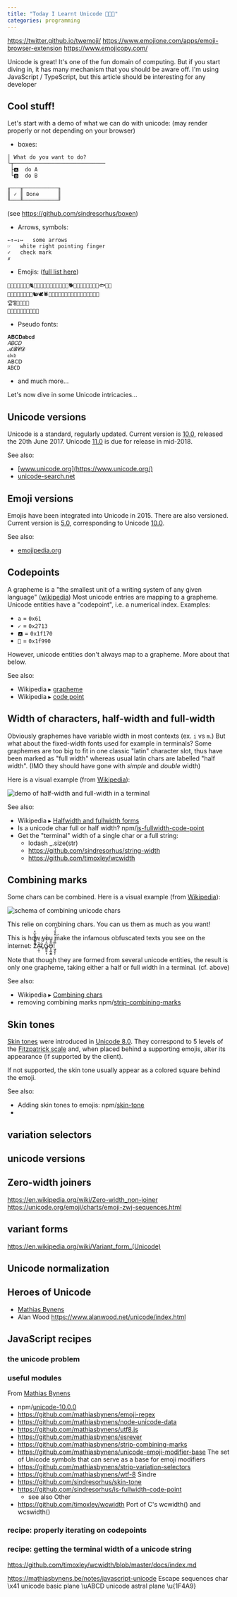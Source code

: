 ```yaml
---
title: "Today I Learnt Unicode 👨🏻‍💼"
categories: programming
---
```



https://twitter.github.io/twemoji/
https://www.emojione.com/apps/emoji-browser-extension
https://www.emojicopy.com/


Unicode is great! It's one of the fun domain of computing. But if you start diving in, it has many mechanism that you should be aware off.
I'm using JavaScript / TypeScript, but this article should be interesting for any developer

## Cool stuff!
Let's start with a demo of what we can do with unicode: (may render properly or not depending on your browser)

* boxes:

```
│ What do you want to do?
└┬─────────────────────────────
 ├🅰  do A
 └🅱  do B

╓───╥───────────╖
║ ✓ ║ Done      ║
╙───╨───────────╜
```
(see https://github.com/sindresorhus/boxen)

* Arrows, symbols:

```
←↑→↓↔ 	some arrows
☞ 	white right pointing finger
✓ 	check mark
✗
```

* Emojis: ([full list here](https://www.unicode.org/emoji/charts/full-emoji-list.html))

```
🐁🐂🐃🐄🐅🐆🐇🐈🐉🐊🐋🐌🐍🐎🐏🐐🐑🐒🐓🐕🐖🐗🐘🐙🐛🐜🐝🐞🐟🐠🐡
🐢🐣🐥🐩🐪🐫🐬🐺🐿🕊🕷🦀🦂🦃🦄🦅🦆🦇🦈🦉🦋🦌🦍🦎🦏🦐🦑
🏆🎖🏅🥇🥈🥉
🥚🍞🥖🍖🍗🥘🥛🍺🍷🍵
```

* Pseudo fonts:

```
𝐀𝐁𝐂𝐃𝐚𝐛𝐜𝐝
𝐴𝐵𝐶𝐷
𝓐𝓑𝓒𝓓
𝔞𝔟𝔠𝔡
𝖠𝖡𝖢𝖣
𝙰𝙱𝙲𝙳
```

* and much more...

Let's now dive in some  Unicode intricacies...


## Unicode versions

Unicode is a standard, regularly updated.
Current version is [10.0](https://unicode.org/versions/Unicode10.0.0/), released the 20th June 2017.
Unicode [11.0](https://emojipedia.org/unicode-11.0/) is due for release in mid-2018.

See also:
* [www.unicode.org](https://www.unicode.org/)
* [unicode-search.net](https://unicode-search.net/)

## Emoji versions

Emojis have been integrated into Unicode in 2015. There are also versioned.
Current version is [5.0](https://emojipedia.org/emoji-5.0/), corresponding to Unicode [10.0](https://unicode.org/versions/Unicode10.0.0/).

See also:
* [emojipedia.org](https://emojipedia.org/)


## Codepoints

A grapheme is a "the smallest unit of a writing system of any given language" ([wikipedia](https://en.wikipedia.org/wiki/Grapheme))
Most unicode entries are mapping to a grapheme.
Unicode entities have a "codepoint", i.e. a numerical index. Examples:
* `a` = `0x61`
* `✓` = `0x2713`
* `🅰` = `0x1f170`
* `🦐` = `0x1f990`

However, unicode entities don't always map to a grapheme.
More about that below.

See also:
* Wikipedia ▸ [grapheme](https://en.wikipedia.org/wiki/Grapheme)
* Wikipedia ▸ [code point](https://en.wikipedia.org/wiki/Code_point)


## Width of characters, half-width and full-width

Obviously graphemes have variable width in most contexts (ex. `i` vs `m`.)
But what about the fixed-width fonts used for example in terminals?
Some graphemes are too big to fit in one classic "latin" character slot,
thus have been marked as "full width" whereas usual latin chars are labelled "half width".
(IMO they should have gone with *simple* and *double* width)

Here is a visual example (from [Wikipedia](https://en.wikipedia.org/wiki/Halfwidth_and_fullwidth_forms)):

![demo of half-width and full-width in a terminal](https://upload.wikimedia.org/wikipedia/commons/1/14/KoreanDOSPrompt.png)

See also:
* Wikipedia ▸ [Halfwidth and fullwidth forms](https://en.wikipedia.org/wiki/Halfwidth_and_fullwidth_forms)
* Is a unicode char full or half width? npm/[is-fullwidth-code-point](https://github.com/sindresorhus/is-fullwidth-code-point)
* Get the "terminal" width of a single char or a full string:
  * lodash _.size(str)
  * https://github.com/sindresorhus/string-width
  * https://github.com/timoxley/wcwidth


## Combining marks

Some chars can be combined. Here is a visual example (from [Wikipedia](https://en.wikipedia.org/wiki/Combining_character)):

![schema of combining unicode chars](https://upload.wikimedia.org/wikipedia/commons/4/4e/U_niesk%C5%82adovaje_Unicode.svg)

This relie on combining chars. You can us them as much as you want!

This is how you make the infamous obfuscated texts you see on the internet: Z͑ͫ̓ͪ̂ͫ̽͏̴̙̤̞͉͚̯̞̠͍A̴̵̜̰͔ͫ͗͢L̠ͨͧͩ͘G̴̻͈͍͔̹̑͗̎̅͛́Ǫ̵̹̻̝̳͂̌̌͘!͖̬̰̙̗̿̋ͥͥ̂ͣ̐́́͜͞

Note that though they are formed from several unicode entities, the result is only one grapheme,
taking either a half or full width in a terminal. (cf. above)

See also:
* Wikipedia ▸ [Combining chars](https://en.wikipedia.org/wiki/Combining_character)
* removing combining marks npm/[strip-combining-marks](https://github.com/mathiasbynens/strip-combining-marks)


## Skin tones
[Skin tones](https://emojipedia.org/modifiers/) were introduced in [Unicode 8.0](https://emojipedia.org/unicode-8.0/).
They correspond to 5 levels of the [Fitzpatrick scale](https://en.wikipedia.org/wiki/Fitzpatrick_scale)
and, when placed behind a supporting emojis, alter its appearance (if supported by the client).

If not supported, the skin tone usually appear as a colored square behind the emoji.

See also:
* Adding skin tones to emojis: npm/[skin-tone](https://github.com/sindresorhus/skin-tone)
*


## variation selectors


## unicode versions


## Zero-width joiners
https://en.wikipedia.org/wiki/Zero-width_non-joiner
https://unicode.org/emoji/charts/emoji-zwj-sequences.html

## variant forms
https://en.wikipedia.org/wiki/Variant_form_(Unicode)


## Unicode normalization

## Heroes of Unicode
* [Mathias Bynens](https://github.com/mathiasbynens)
* Alan Wood https://www.alanwood.net/unicode/index.html

## JavaScript recipes

### the unicode problem

### useful modules
From [Mathias Bynens](https://github.com/mathiasbynens)
* npm/[unicode-10.0.0](https://github.com/mathiasbynens/unicode-10.0.0)
* https://github.com/mathiasbynens/emoji-regex
* https://github.com/mathiasbynens/node-unicode-data
* https://github.com/mathiasbynens/utf8.js
* https://github.com/mathiasbynens/esrever
* https://github.com/mathiasbynens/strip-combining-marks
* https://github.com/mathiasbynens/unicode-emoji-modifier-base The set of Unicode symbols that can serve as a base for emoji modifiers
* https://github.com/mathiasbynens/strip-variation-selectors
* https://github.com/mathiasbynens/wtf-8
Sindre
* https://github.com/sindresorhus/skin-tone
* https://github.com/sindresorhus/is-fullwidth-code-point
  * see also
Other
* https://github.com/timoxley/wcwidth Port of C's wcwidth() and wcswidth()

### recipe: **properly** iterating on codepoints

### recipe: getting the terminal width of a unicode string
https://github.com/timoxley/wcwidth/blob/master/docs/index.md



https://mathiasbynens.be/notes/javascript-unicode
Escape sequences
char \x41
unicode basic plane \uABCD
unicode astral plane \u{1F4A9}
